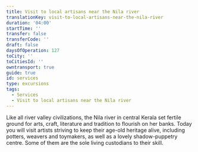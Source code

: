 ```yaml
---
title: Visit to local artisans near the Nila river
translationKey: visit-to-local-artisans-near-the-nila-river
duration: '04:00'
startTime: ''
transfer: false
transferCode: ''
draft: false
daysOfOperation: 127
toCity: ''
toCitiesId: ''
owntransport: true
guide: true
id: services
type: excursions
tags:
  - Services
  - Visit to local artisans near the Nila river
---
```

Like all river valley civilizations, the Nila river in central Kerala set fertile ground for arts, craft, literature and tradition to flourish on her banks. Today you will visit artists striving to keep their age-old heritage alive, including potters, weavers and toymakers, as well as a lovely shadow-puppetry centre. Some of them are the sole living custodians to their skill.
